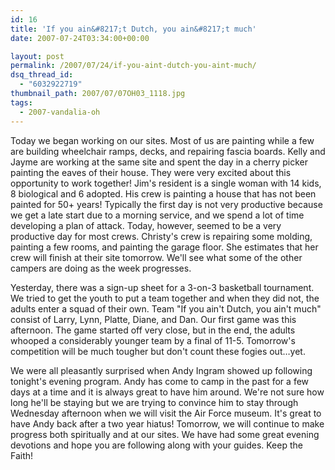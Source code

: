 ```yaml
---
id: 16
title: 'If you ain&#8217;t Dutch, you ain&#8217;t much'
date: 2007-07-24T03:34:00+00:00

layout: post
permalink: /2007/07/24/if-you-aint-dutch-you-aint-much/
dsq_thread_id:
  - "6032922719"
thumbnail_path: 2007/07/07OH03_1118.jpg
tags:
  - 2007-vandalia-oh
---
```

Today we began working on our sites. Most of us are painting while a few are building wheelchair ramps, decks, and repairing fascia boards. Kelly and Jayme are working at the same site and spent the day in a cherry picker painting the eaves of their house. They were very excited about this opportunity to work together! Jim's resident is a single woman with 14 kids, 8 biological and 6 adopted. His crew is painting a house that has not been painted for 50+ years! Typically the first day is not very productive because we get a late start due to a morning service, and we spend a lot of time developing a plan of attack. Today, however, seemed to be a very productive day for most crews. Christy's crew is repairing some molding, painting a few rooms, and painting the garage floor. She estimates that her crew will finish at their site tomorrow. We'll see what some of the other campers are doing as the week progresses.

Yesterday, there was a sign-up sheet for a 3-on-3 basketball tournament. We tried to get the youth to put a team together and when they did not, the adults enter a squad of their own. Team "If you ain't Dutch, you ain't much" consist of Larry, Lynn, Platte, Diane, and Dan. Our first game was this afternoon. The game started off very close, but in the end, the adults whooped a considerably younger team by a final of 11-5. Tomorrow's competition will be much tougher but don't count these fogies out&#8230;yet.

We were all pleasantly surprised when Andy Ingram showed up following tonight's evening program. Andy has come to camp in the past for a few days at a time and it is always great to have him around. We're not sure how long he'll be staying but we are trying to convince him to stay through Wednesday afternoon when we will visit the Air Force museum. It's great to have Andy back after a two year hiatus! Tomorrow, we will continue to make progress both spiritually and at our sites. We have had some great evening devotions and hope you are following along with your guides. Keep the Faith!
